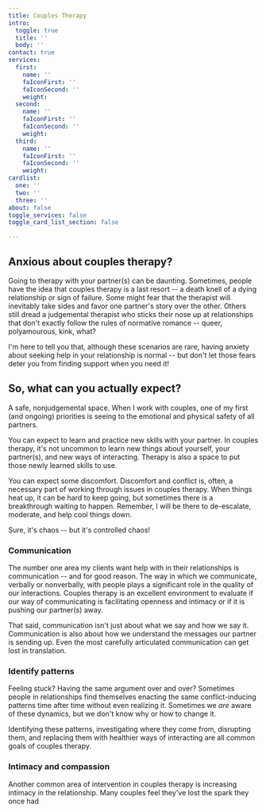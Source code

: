 ```yaml
---
title: Couples Therapy
intro:
  toggle: true
  title: ''
  body: ''
contact: true
services:
  first:
    name: ''
    faIconFirst: ''
    faIconSecond: ''
    weight: 
  second:
    name: ''
    faIconFirst: ''
    faIconSecond: ''
    weight: 
  third:
    name: ''
    faIconFirst: ''
    faIconSecond: ''
    weight: 
cardlist:
  one: ''
  two: ''
  three: ''
about: false
toggle_services: false
toggle_card_list_section: false

---
```


## Anxious about couples therapy?

Going to therapy with your partner(s) can be daunting. Sometimes, people have the idea that couples therapy is a last resort -- a death knell of a dying relationship or sign of failure. Some might fear that the therapist will inevitably take sides and favor one partner's story over the other. Others still dread a judgemental therapist who sticks their nose up at relationships that don't exactly follow the rules of normative romance -- queer, polyamourous, kink, what?

I'm here to tell you that, although these scenarios are rare, having anxiety about seeking help in your relationship is normal -- but don't let those fears deter you from finding support when you need it!

## So, what can you actually expect? 

A safe, nonjudgemental space. When I work with couples, one of my first (and ongoing) priorities is seeing to the emotional and physical safety of all partners. 

You can expect to learn and practice new skills with your partner. In couples therapy, it's not uncommon to learn new things about yourself, your partner(s), and new ways of interacting. Therapy is also a space to put those newly learned skills to use. 

You can expect some discomfort. Discomfort and conflict is, often, a necessary part of working through issues in couples therapy. When things heat up, it can be hard to keep going, but sometimes there is a breakthrough waiting to happen. Remember, I will be there to de-escalate, moderate, and help cool things down. 

Sure, it's chaos -- but it's controlled chaos!

### Communication

The number one area my clients want help with in their relationships is communication -- and for good reason. The way in which we communicate, verbally or nonverbally, with people plays a significant role in the quality of our interactions. Couples therapy is an excellent environment to evaluate if our way of communicating is facilitating openness and intimacy or if it is pushing our partner(s) away. 

That said, communication isn't just about what we say and how we say it. Communication is also about how we understand the messages our partner is sending up. Even the most carefully articulated communication can get lost in translation. 

### Identify patterns

Feeling stuck? Having the same argument over and over? Sometimes people in relationships find themselves enacting the same conflict-inducing patterns time after time without even realizing it. Sometimes we _are_ aware of these dynamics, but we don't know why or how to change it. 

Identifying these patterns, investigating where they come from, disrupting them, and replacing them with healthier ways of interacting are all common goals of couples therapy. 

### Intimacy and compassion

Another common area of intervention in couples therapy is increasing intimacy in the relationship. Many couples feel they've lost the spark they once had